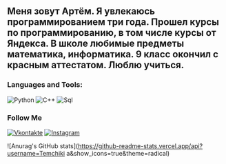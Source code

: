 ## Меня зовут Артём. Я увлекаюсь программированием три года. Прошел курсы по программированию, в том числе курсы от Яндекса. В школе любимые предметы математика, информатика. 9 класс окончил с красным аттестатом. Люблю учиться.

### Languages and Tools:
![Python](https://img.shields.io/badge/-Python-090909?style=for-the-badge&logo=Python)
![C++](https://img.shields.io/badge/-C++-090909?style=for-the-badge&logo=C%2b%2b&logoColor=0E86D4)
![Sql](https://img.shields.io/badge/-Sql-090909?style=for-the-badge&logo=mysql)

### Follow Me
[![Vkontakte](https://img.shields.io/badge/-Vkontakte-090909?style=for-the-badge&logo=Vk&logoColor=27A0D9)](https://vk.com/id804499107)
[![Instagram](https://img.shields.io/badge/-Instagram-090909?style=for-the-badge&logo=instagram&logoColor=B4068E)](https://www.instagram.com/artyom.khabarov?igsh=b2t3d24zYXFxdHA%3D&utm_source=qr)

![Anurag's GitHub stats](https://github-readme-stats.vercel.app/api?username=Temchiki
a&show_icons=true&theme=radical)
